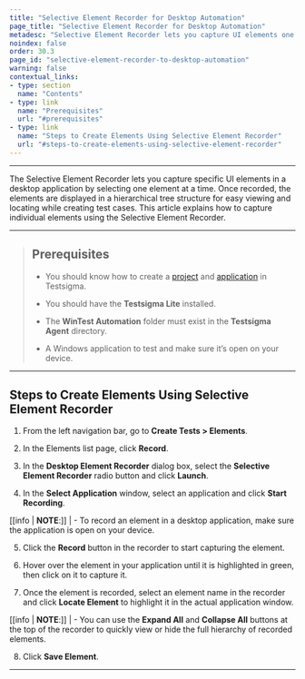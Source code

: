 ```yaml
---
title: "Selective Element Recorder for Desktop Automation"
page_title: "Selective Element Recorder for Desktop Automation"
metadesc: "Selective Element Recorder lets you capture UI elements one at a time in desktop apps and view them in a tree structure. This article explains how to use it."
noindex: false
order: 30.3
page_id: "selective-element-recorder-to-desktop-automation"
warning: false
contextual_links:
- type: section
  name: "Contents"
- type: link
  name: "Prerequisites"
  url: "#prerequisites"
- type: link
  name: "Steps to Create Elements Using Selective Element Recorder"
  url: "#steps-to-create-elements-using-selective-element-recorder"
---
```


---

The Selective Element Recorder lets you capture specific UI elements in a desktop application by selecting one element at a time. Once recorded, the elements are displayed in a hierarchical tree structure for easy viewing and locating while creating test cases. This article explains how to capture individual elements using the Selective Element Recorder.

---

> ## **Prerequisites**
> 
>  - You should know how to create a [project](https://testsigma.com/docs/projects/overview/) and [application](https://testsigma.com/docs/projects/applications/) in Testsigma.
> 
> - You should have the **Testsigma Lite** installed.
> 
> - The **WinTest Automation** folder must exist in the **Testsigma Agent** directory. 
> 
> - A Windows application to test and make sure it’s open on your device. 

---

## **Steps to Create Elements Using Selective Element Recorder**

1. From the left navigation bar, go to **Create Tests > Elements**. 

2. In the Elements list page, click **Record**. 

3. In the **Desktop Element Recorder** dialog box, select the **Selective Element Recorder** radio button and click **Launch**.

4. In the **Select Application** window, select an application and click **Start Recording**. 

[[info | **NOTE**:]]
| - To record an element in a desktop application, make sure the application is open on your device.

5. Click the **Record** button in the recorder to start capturing the element. 

6. Hover over the element in your application until it is highlighted in green, then click on it to capture it.

7. Once the element is recorded, select an element name in the recorder and click **Locate Element** to highlight it in the actual application window.

[[info | **NOTE**:]]
| - You can use the **Expand All** and **Collapse All** buttons at the top of the recorder to quickly view or hide the full hierarchy of recorded elements. 

8. Click **Save Element**. 

---











